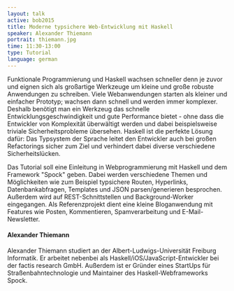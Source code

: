 ```yaml
---
layout: talk
active: bob2015
title: Moderne typsichere Web-Entwicklung mit Haskell
speaker: Alexander Thiemann
portrait: thiemann.jpg
time: 11:30-13:00
type: Tutorial
language: german
---
```


Funktionale Programmierung und Haskell wachsen schneller denn je zuvor und
eignen sich als großartige Werkzeuge um kleine und große robuste
Anwendungen zu schreiben. Viele Webanwendungen starten als kleiner und
einfacher Prototyp; wachsen dann schnell und werden immer komplexer.
Deshalb benötigt man ein Werkzeug das schnelle Entwicklungsgeschwindigkeit
und gute Performance bietet - ohne dass die Entwickler von Komplexität
überwältigt werden und dabei beispielsweise triviale Sicherheitsprobleme
übersehen. Haskell ist die perfekte Lösung dafür: Das Typsystem der Sprache
leitet den Entwickler auch bei großen Refactorings sicher zum Ziel
und verhindert dabei diverse verschiedene Sicherheitslücken.

Das Tutorial soll eine Einleitung in Webprogrammierung mit Haskell und dem
Framework "Spock" geben. Dabei werden verschiedene Themen und Möglichkeiten
wie zum Beispiel typsichere Routen, Hyperlinks, Datenbankabfragen,
Templates und JSON parsen/generieren besprochen. Außerdem wird auf
REST-Schnittstellen und Background-Worker eingegangen. Als Referenzprojekt
dient eine kleine Bloganwendung mit Features wie Posten, Kommentieren,
Spamverarbeitung und E-Mail-Newsletter.

#### Alexander Thiemann

Alexander Thiemann studiert an der Albert-Ludwigs-Universität Freiburg
Informatik. Er arbeitet nebenbei als Haskell/iOS/JavaScript-Entwickler
bei der factis research GmbH. Außerdem ist er Gründer eines StartUps
für Straßenbahntechnologie und Maintainer des Haskell-Webframeworks
Spock.

